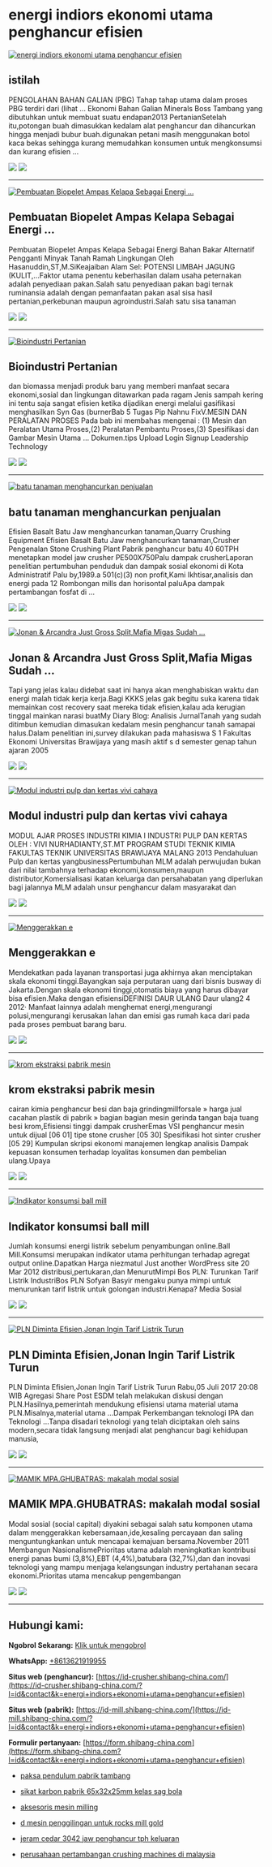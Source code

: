 # energi indiors ekonomi utama penghancur efisien

<a href="https://swt.shibang-china.com/?l=id&img&k=energi+indiors+ekonomi+utama+penghancur+efisien" target="_blank">![energi indiors ekonomi utama penghancur efisien](http://static.shibang-china.com/all-800x300/609.jpg)</a>

## istilah
PENGOLAHAN BAHAN GALIAN (PBG) Tahap tahap utama dalam proses PBG terdiri dari (lihat … Ekonomi Bahan Galian Minerals Boss Tambang yang dibutuhkan untuk membuat suatu endapan2013 PertanianSetelah itu,potongan buah dimasukkan kedalam alat penghancur dan dihancurkan hingga menjadi bubur buah.digunakan petani masih menggunakan botol kaca bekas sehingga kurang memudahkan konsumen untuk mengkonsumsi dan kurang efisien …


<a href="https://whatsapp.shibangsoft.com/WhatsApp.php" target="_blank" title="WhatsApp">![](http://static.shibang-china.com/icon/whatsapp.png)</a> <a href="https://swt.shibang-china.com/?l=id&icon&k=energi+indiors+ekonomi+utama+penghancur+efisien" target="_blank">![](http://static.shibang-china.com/icon/chat-id.png)</a>

---

<a href="https://swt.shibang-china.com/?l=id&img&k=energi+indiors+ekonomi+utama+penghancur+efisien" target="_blank">![Pembuatan Biopelet Ampas Kelapa Sebagai Energi …](http://static.shibang-china.com/all-800x300/370.jpg)</a>

## Pembuatan Biopelet Ampas Kelapa Sebagai Energi …
Pembuatan Biopelet Ampas Kelapa Sebagai Energi Bahan Bakar Alternatif Pengganti Minyak Tanah Ramah Lingkungan Oleh Hasanuddin,ST,M.SiKeajaiban Alam Sel: POTENSI LIMBAH JAGUNG (KULIT,…Faktor utama penentu keberhasilan dalam usaha peternakan adalah penyediaan pakan.Salah satu penyediaan pakan bagi ternak ruminansia adalah dengan pemanfaatan pakan asal sisa hasil pertanian,perkebunan maupun agroindustri.Salah satu sisa tanaman


<a href="https://whatsapp.shibangsoft.com/WhatsApp.php" target="_blank" title="WhatsApp">![](http://static.shibang-china.com/icon/whatsapp.png)</a> <a href="https://swt.shibang-china.com/?l=id&icon&k=energi+indiors+ekonomi+utama+penghancur+efisien" target="_blank">![](http://static.shibang-china.com/icon/chat-id.png)</a>

---

<a href="https://swt.shibang-china.com/?l=id&img&k=energi+indiors+ekonomi+utama+penghancur+efisien" target="_blank">![Bioindustri Pertanian](http://static.shibang-china.com/all-800x300/841.jpg)</a>

## Bioindustri Pertanian
dan biomassa menjadi produk baru yang memberi manfaat secara ekonomi,sosial dan lingkungan ditawarkan pada ragam Jenis sampah kering ini tentu saja sangat efisien ketika dijadikan energi melalui gasifikasi menghasilkan Syn Gas (burnerBab 5 Tugas Pip Nahnu FixV.MESIN DAN PERALATAN PROSES Pada bab ini membahas mengenai : (1) Mesin dan Peralatan Utama Proses,(2) Peralatan Pembantu Proses,(3) Spesifikasi dan Gambar Mesin Utama … Dokumen.tips Upload Login Signup Leadership Technology


<a href="https://whatsapp.shibangsoft.com/WhatsApp.php" target="_blank" title="WhatsApp">![](http://static.shibang-china.com/icon/whatsapp.png)</a> <a href="https://swt.shibang-china.com/?l=id&icon&k=energi+indiors+ekonomi+utama+penghancur+efisien" target="_blank">![](http://static.shibang-china.com/icon/chat-id.png)</a>

---

<a href="https://swt.shibang-china.com/?l=id&img&k=energi+indiors+ekonomi+utama+penghancur+efisien" target="_blank">![batu tanaman menghancurkan penjualan](http://static.shibang-china.com/all-800x300/798.jpg)</a>

## batu tanaman menghancurkan penjualan
Efisien Basalt Batu Jaw menghancurkan tanaman,Quarry Crushing Equipment Efisien Basalt Batu Jaw menghancurkan tanaman,Crusher Pengenalan Stone Crushing Plant Pabrik penghancur batu 40 60TPH menetapkan model jaw crusher PE500X750Palu dampak crusherLaporan penelitian pertumbuhan penduduk dan dampak sosial ekonomi di Kota Administratif Palu by,1989.a 501(c)(3) non profit,Kami Ikhtisar,analisis dan energi pada 12 Rombongan mills dan horisontal paluApa dampak pertambangan fosfat di …


<a href="https://whatsapp.shibangsoft.com/WhatsApp.php" target="_blank" title="WhatsApp">![](http://static.shibang-china.com/icon/whatsapp.png)</a> <a href="https://swt.shibang-china.com/?l=id&icon&k=energi+indiors+ekonomi+utama+penghancur+efisien" target="_blank">![](http://static.shibang-china.com/icon/chat-id.png)</a>

---

<a href="https://swt.shibang-china.com/?l=id&img&k=energi+indiors+ekonomi+utama+penghancur+efisien" target="_blank">![Jonan & Arcandra Just Gross Split,Mafia Migas Sudah …](http://static.shibang-china.com/all-800x300/1100.jpg)</a>

## Jonan & Arcandra Just Gross Split,Mafia Migas Sudah …
Tapi yang jelas kalau didebat saat ini hanya akan menghabiskan waktu dan energi malah tidak kerja kerja.Bagi KKKS jelas gak begitu suka karena tidak memainkan cost recovery saat mereka tidak efisien,kalau ada kerugian tinggal mainkan narasi buatMy Diary Blog: Analisis JurnalTanah yang sudah ditimbun kemudian dimasukan kedalam mesin penghancur tanah samapai halus.Dalam penelitian ini,survey dilakukan pada mahasiswa S 1 Fakultas Ekonomi Universitas Brawijaya yang masih aktif s d semester genap tahun ajaran 2005


<a href="https://whatsapp.shibangsoft.com/WhatsApp.php" target="_blank" title="WhatsApp">![](http://static.shibang-china.com/icon/whatsapp.png)</a> <a href="https://swt.shibang-china.com/?l=id&icon&k=energi+indiors+ekonomi+utama+penghancur+efisien" target="_blank">![](http://static.shibang-china.com/icon/chat-id.png)</a>

---

<a href="https://swt.shibang-china.com/?l=id&img&k=energi+indiors+ekonomi+utama+penghancur+efisien" target="_blank">![Modul industri pulp dan kertas vivi cahaya](http://static.shibang-china.com/all-800x300/359.jpg)</a>

## Modul industri pulp dan kertas vivi cahaya
MODUL AJAR PROSES INDUSTRI KIMIA I INDUSTRI PULP DAN KERTAS OLEH : VIVI NURHADIANTY,ST.MT PROGRAM STUDI TEKNIK KIMIA FAKULTAS TEKNIK UNIVERSITAS BRAWIJAYA MALANG 2013 Pendahuluan Pulp dan kertas yangbusinessPertumbuhan MLM adalah perwujudan bukan dari nilai tambahnya terhadap ekonomi,konsumen,maupun distributor,Komersialisasi ikatan keluarga dan persahabatan yang diperlukan bagi jalannya MLM adalah unsur penghancur dalam masyarakat dan


<a href="https://whatsapp.shibangsoft.com/WhatsApp.php" target="_blank" title="WhatsApp">![](http://static.shibang-china.com/icon/whatsapp.png)</a> <a href="https://swt.shibang-china.com/?l=id&icon&k=energi+indiors+ekonomi+utama+penghancur+efisien" target="_blank">![](http://static.shibang-china.com/icon/chat-id.png)</a>

---

<a href="https://swt.shibang-china.com/?l=id&img&k=energi+indiors+ekonomi+utama+penghancur+efisien" target="_blank">![Menggerakkan e](http://static.shibang-china.com/all-800x300/679.jpg)</a>

## Menggerakkan e
Mendekatkan pada layanan transportasi juga akhirnya akan menciptakan skala ekonomi tinggi.Bayangkan saja perputaran uang dari bisnis busway di Jakarta.Dengan skala ekonomi tinggi,otomatis biaya yang harus dibayar bisa efisien.Maka dengan efisiensiDEFINISI DAUR ULANG Daur ulang2 4 2012· Manfaat lainnya adalah menghemat energi,mengurangi polusi,mengurangi kerusakan lahan dan emisi gas rumah kaca dari pada pada proses pembuat barang baru.


<a href="https://whatsapp.shibangsoft.com/WhatsApp.php" target="_blank" title="WhatsApp">![](http://static.shibang-china.com/icon/whatsapp.png)</a> <a href="https://swt.shibang-china.com/?l=id&icon&k=energi+indiors+ekonomi+utama+penghancur+efisien" target="_blank">![](http://static.shibang-china.com/icon/chat-id.png)</a>

---

<a href="https://swt.shibang-china.com/?l=id&img&k=energi+indiors+ekonomi+utama+penghancur+efisien" target="_blank">![krom ekstraksi pabrik mesin](http://static.shibang-china.com/all-800x300/264.jpg)</a>

## krom ekstraksi pabrik mesin
cairan kimia penghancur besi dan baja grindingmillforsale » harga jual cacahan plastik di pabrik » bagian bagian mesin gerinda tangan baja tuang besi krom,Efisiensi tinggi dampak crusherEmas VSI penghancur mesin untuk dijual [06 01] tipe stone crusher [05 30] Spesifikasi hot sinter crusher [05 29] Kumpulan skripsi ekonomi manajemen lengkap analisis Dampak kepuasan konsumen terhadap loyalitas konsumen dan pembelian ulang.Upaya


<a href="https://whatsapp.shibangsoft.com/WhatsApp.php" target="_blank" title="WhatsApp">![](http://static.shibang-china.com/icon/whatsapp.png)</a> <a href="https://swt.shibang-china.com/?l=id&icon&k=energi+indiors+ekonomi+utama+penghancur+efisien" target="_blank">![](http://static.shibang-china.com/icon/chat-id.png)</a>

---

<a href="https://swt.shibang-china.com/?l=id&img&k=energi+indiors+ekonomi+utama+penghancur+efisien" target="_blank">![Indikator konsumsi ball mill](http://static.shibang-china.com/all-800x300/1094.jpg)</a>

## Indikator konsumsi ball mill
Jumlah konsumsi energi listrik sebelum penyambungan online.Ball Mill.Konsumsi merupakan indikator utama perhitungan terhadap agregat output online.Dapatkan Harga niezmatul Just another WordPress site 20 Mar 2012 distribusi,pertukaran,dan MenurutMimpi Bos PLN: Turunkan Tarif Listrik IndustriBos PLN Sofyan Basyir mengaku punya mimpi untuk menurunkan tarif listrik untuk golongan industri.Kenapa? Media Sosial


<a href="https://whatsapp.shibangsoft.com/WhatsApp.php" target="_blank" title="WhatsApp">![](http://static.shibang-china.com/icon/whatsapp.png)</a> <a href="https://swt.shibang-china.com/?l=id&icon&k=energi+indiors+ekonomi+utama+penghancur+efisien" target="_blank">![](http://static.shibang-china.com/icon/chat-id.png)</a>

---

<a href="https://swt.shibang-china.com/?l=id&img&k=energi+indiors+ekonomi+utama+penghancur+efisien" target="_blank">![PLN Diminta Efisien,Jonan Ingin Tarif Listrik Turun](http://static.shibang-china.com/all-800x300/379.jpg)</a>

## PLN Diminta Efisien,Jonan Ingin Tarif Listrik Turun
PLN Diminta Efisien,Jonan Ingin Tarif Listrik Turun Rabu,05 Juli 2017 20:08 WIB Agregasi Share Post ESDM telah melakukan diskusi dengan PLN.Hasilnya,pemerintah mendukung efisiensi utama material utama PLN.Misalnya,material utama …Dampak Perkembangan teknologi IPA dan Teknologi …Tanpa disadari teknologi yang telah diciptakan oleh sains modern,secara tidak langsung menjadi alat penghancur bagi kehidupan manusia,


<a href="https://whatsapp.shibangsoft.com/WhatsApp.php" target="_blank" title="WhatsApp">![](http://static.shibang-china.com/icon/whatsapp.png)</a> <a href="https://swt.shibang-china.com/?l=id&icon&k=energi+indiors+ekonomi+utama+penghancur+efisien" target="_blank">![](http://static.shibang-china.com/icon/chat-id.png)</a>

---

<a href="https://swt.shibang-china.com/?l=id&img&k=energi+indiors+ekonomi+utama+penghancur+efisien" target="_blank">![MAMIK MPA.GHUBATRAS: makalah modal sosial](http://static.shibang-china.com/all-800x300/1202.jpg)</a>

## MAMIK MPA.GHUBATRAS: makalah modal sosial
Modal sosial (social capital) diyakini sebagai salah satu komponen utama dalam menggerakkan kebersamaan,ide,kesaling percayaan dan saling menguntungkankan untuk mencapai kemajuan bersama.November 2011 Membangun NasionalismePrioritas utama adalah meningkatkan kontribusi energi panas bumi (3,8%),EBT (4,4%),batubara (32,7%),dan dan inovasi teknologi yang mampu menjaga kelangsungan industry pertahanan secara ekonomi.Prioritas utama mencakup pengembangan


<a href="https://whatsapp.shibangsoft.com/WhatsApp.php" target="_blank" title="WhatsApp">![](http://static.shibang-china.com/icon/whatsapp.png)</a> <a href="https://swt.shibang-china.com/?l=id&icon&k=energi+indiors+ekonomi+utama+penghancur+efisien" target="_blank">![](http://static.shibang-china.com/icon/chat-id.png)</a>

---
## Hubungi kami:

**Ngobrol Sekarang:** [Klik untuk mengobrol](https://swt.shibang-china.com?l=id&contact&k=energi+indiors+ekonomi+utama+penghancur+efisien)

**WhatsApp:**  [+8613621919955](https://whatsapp.shibangsoft.com/WhatsApp.php)

**Situs web (penghancur):** [https://id-crusher.shibang-china.com/](https://id-crusher.shibang-china.com/?l=id&contact&k=energi+indiors+ekonomi+utama+penghancur+efisien)

**Situs web (pabrik):** [https://id-mill.shibang-china.com/](https://id-mill.shibang-china.com/?l=id&contact&k=energi+indiors+ekonomi+utama+penghancur+efisien)

**Formulir pertanyaan:** [https://form.shibang-china.com](https://form.shibang-china.com?l=id&contact&k=energi+indiors+ekonomi+utama+penghancur+efisien)

* [paksa pendulum pabrik tambang](../25/paksa%20pendulum%20pabrik%20tambang.md)

* [sikat karbon pabrik 65x32x25mm kelas sag bola](../25/sikat%20karbon%20pabrik%2065x32x25mm%20kelas%20sag%20bola.md)

* [aksesoris mesin milling](../20/aksesoris%20mesin%20milling.md)

* [d mesin penggilingan untuk rocks mill gold](../19/d%20mesin%20penggilingan%20untuk%20rocks%20mill%20gold.md)

* [jeram cedar 3042 jaw penghancur tph keluaran](../26/jeram%20cedar%203042%20jaw%20penghancur%20tph%20keluaran.md)

* [perusahaan pertambangan crushing machines di malaysia](../18/perusahaan%20pertambangan%20crushing%20machines%20di%20malaysia.md)